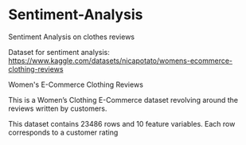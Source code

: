 # Sentiment-Analysis
Sentiment Analysis on clothes reviews

Dataset for sentiment analysis: https://www.kaggle.com/datasets/nicapotato/womens-ecommerce-clothing-reviews

Women's E-Commerce Clothing Reviews

This is a Women’s Clothing E-Commerce dataset revolving around the reviews written by customers.

This dataset contains 23486 rows and 10 feature variables. Each row corresponds to a customer rating
